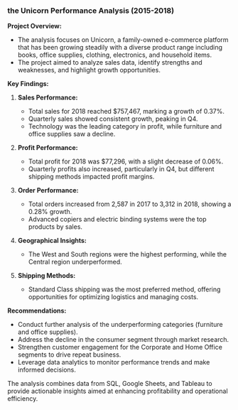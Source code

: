 ### the Unicorn Performance Analysis (2015-2018)

**Project Overview:**
- The analysis focuses on Unicorn, a family-owned e-commerce platform that has been growing steadily with a diverse product range including books, office supplies, clothing, electronics, and household items.
- The project aimed to analyze sales data, identify strengths and weaknesses, and highlight growth opportunities.

**Key Findings:**
1. **Sales Performance:**
   - Total sales for 2018 reached $757,467, marking a growth of 0.37%.
   - Quarterly sales showed consistent growth, peaking in Q4.
   - Technology was the leading category in profit, while furniture and office supplies saw a decline.

2. **Profit Performance:**
   - Total profit for 2018 was $77,296, with a slight decrease of 0.06%.
   - Quarterly profits also increased, particularly in Q4, but different shipping methods impacted profit margins.

3. **Order Performance:**
   - Total orders increased from 2,587 in 2017 to 3,312 in 2018, showing a 0.28% growth.
   - Advanced copiers and electric binding systems were the top products by sales.

4. **Geographical Insights:**
   - The West and South regions were the highest performing, while the Central region underperformed.

5. **Shipping Methods:**
   - Standard Class shipping was the most preferred method, offering opportunities for optimizing logistics and managing costs.

**Recommendations:**
- Conduct further analysis of the underperforming categories (furniture and office supplies).
- Address the decline in the consumer segment through market research.
- Strengthen customer engagement for the Corporate and Home Office segments to drive repeat business.
- Leverage data analytics to monitor performance trends and make informed decisions.

The analysis combines data from SQL, Google Sheets, and Tableau to provide actionable insights aimed at enhancing profitability and operational efficiency.
